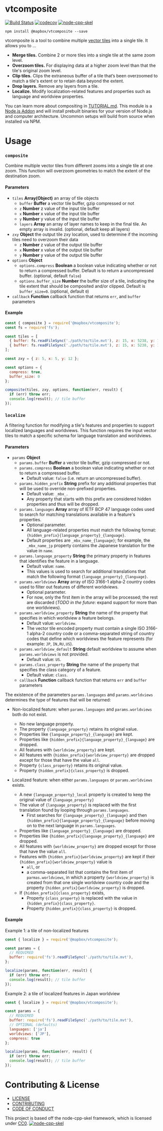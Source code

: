 # vtcomposite

[![Build Status](https://travis-ci.com/mapbox/vtcomposite.svg?branch=master)](https://travis-ci.com/mapbox/vtcomposite)
[![codecov](https://codecov.io/gh/mapbox/vtcomposite/branch/master/graph/badge.svg)](https://codecov.io/gh/mapbox/vtcomposite)
[![node-cpp-skel](https://raw.githubusercontent.com/mapbox/cpp/master/assets/node-cpp-skel-badge_blue.svg)](https://github.com/mapbox/node-cpp-skel)


```shell
npm install @mapbox/vtcomposite --save
```

vtcomposite is a tool to combine multiple [vector tiles](https://github.com/mapbox/vector-tile-spec) into a single tile. It allows you to ...

- **Merge tiles.** Combine 2 or more tiles into a single tile at the same zoom level.
- **Overzoom tiles.** For displaying data at a higher zoom level than that the tile's original zoom level.
- **Clip tiles.** Clips the extraneous buffer of a tile that’s been overzoomed to match a tile's extent or to retain data beyond the extent.
- **Drop layers.** Remove any layers from a tile.
- **Localize.** Modify localization-related features and properties such as language and worldview properties.

You can learn more about compositing in [TUTORIAL.md](/TUTORIAL.md). This module is a [Node.js Addon](https://nodejs.org/api/addons.html) and will install prebuilt binaries for your version of Node.js and computer architecture. Uncommon setups will build from source when installed via NPM.

# Usage

### `composite`

Combine multiple vector tiles from different zooms into a single tile at one zoom. This function will overzoom geometries to match the extent of the destination zoom.

#### Parameters

- `tiles` **Array(Object)** an array of tile objects
    - `buffer` **Buffer** a vector tile buffer, gzip compressed or not
    - `z` **Number** z value of the input tile buffer
    - `x` **Number** x value of the input tile buffer
    - `y` **Number** y value of the input tile buffer
    - `layers` **Array** an array of layer names to keep in the final tile. An empty array is invalid. (optional, default keep all layers)
- `zxy` **Object** the output tile zxy location, used to determine if the incoming tiles need to overzoom their data
    - `z` **Number** z value of the output tile buffer
    - `x` **Number** x value of the output tile buffer
    - `y` **Number** y value of the output tile buffer
- `options` **Object**
  - `options.compress` **Boolean** a boolean value indicating whether or not to return a compressed buffer. Default is to return a uncompressed buffer. (optional, default `false`)
  - `options.buffer_size` **Number** the buffer size of a tile, indicating the tile extent that should be composited and/or clipped. Default is `buffer_size=0`. (optional, default `0`)
- `callback` **Function** callback function that returns `err`, and `buffer` parameters

#### Example

```js
const { composite } = require('@mapbox/vtcomposite');
const fs = require('fs');

const tiles = [
  { buffer: fs.readFileSync('./path/to/tile.mvt'), z: 15, x: 5238, y: 12666 },
  { buffer: fs.readFileSync('./path/to/tile.mvt'), z: 15, x: 5238, y: 12666, layers: ['building'] }
];

const zxy = { z: 5, x: 5, y: 12 };

const options = {
  compress: true,
  buffer_size: 0
};

composite(tiles, zxy, options, function(err, result) {
  if (err) throw err;
  console.log(result); // tile buffer
});
```

### `localize`

A filtering function for modifying a tile's features and properties to support localized languages and worldviews. This function requires the input vector tiles to match a specific schema for language translation and worldviews.

#### Parameters

- `params` **Object**
  - `params.buffer` **Buffer** a vector tile buffer, gzip compressed or not.
  - `params.compress` **Boolean** a boolean value indicating whether or not to return a compressed buffer.
    - Default value: `false` (i.e. return an uncompressed buffer).
  - `params.hidden_prefix` **String** prefix for any additional properties that will be used to override non-prefixed properties.
    - Default value: `_mbx_`.
    - Any property that starts with this prefix are considered hidden properties and thus will be dropped.
  - `params.languages` **Array<String>** array of IETF BCP 47 language codes used to search for matching translations available in a feature's properties.
    - Optional parameter.
    - All language-related properties must match the following format: `{hidden_prefix}{language_property}_{language}`.
    - Default properties are `_mbx_name_{language}`; for example, the `_mbx_name_jp` property contains the Japanese translation for the value in `name`.
  - `params.language_property` **String** the primary property in features that identifies the feature in a language.
    - Default value: `name`.
    - This values is used to search for additional translations that match the following format `{language_property}_{language}`.
  - `params.worldviews` **Array<String>** array of ISO 3166-1 alpha-2 country codes used to filter out features of different worldviews.
    - Optional parameter.
    - For now, only the first item in the array will be processed; the rest are discarded (*TODO in the future*: expand support for more than one worldviews).
  - `params.worldview_property` **String** the name of the property that specifies in which worldview a feature belongs.
    - Default value: `worldview`.
    - The vector tile encoded property must contain a single ISO 3166-1 alpha-2 country code or a comma-separated string of country codes that define which worldviews the feature represents (for example: `JP`, `IN,RU,US`).
  - `params.worldview_default` **String** default worldview to assume when `params.worldviews` is not provided.
    - Default value: `US`.
  - `params.class_property` **String** the name of the property that specifies the class category of a feature.
    - Default value: `class`.
  - `callback` **Function** callback function that returns `err` and `buffer` parameters

The existence of the parameters `params.languages` and `params.worldviews` determines the type of features that will be returned:

- Non-localized feature: when `params.languages` and `params.worldviews` both do not exist.
  - No new language property.
  - The property `{language_property}` retains its original value.
  - Properties like `{language_property}_{language}` are kept.
  - Properties like `{hidden_prefix}{language_property}_{language}` are dropped.
  - All features with `{worldview_property}` are kept.
  - All features with `{hidden_prefix}{worldview_property}` are dropped except for those that have the value `all`.
  - Property `{class_property}` retains its original value.
  - Property `{hidden_prefix}{class_property}` is dropped.

- Localized feature: when either `params.languages` or `params.worldviews` exists.
  - A new `{language_property}_local` property is created to keep the original value of `{language_property}`
  - The value of `{language_property}` is replaced with the first translation found by looping through `params.languages`.
    - First searches for `{language_property}_{language}` and then `{hidden_prefix}{language_property}_{language}` before moving on to the next language in `params.languages`.
  - Properties like `{language_property}_{language}` are dropped.
  - Properties like `{hidden_prefix}{language_property}_{language}` are dropped.
  - All features with `{worldview_property}` are dropped except for those that have the value `all`.
  - Features with `{hidden_prefix}{worldview_property}` are kept if their `{hidden_prefix}{worldview_property}` value is
    - `all`, or
    - a comma-separated list that contains the first item of `parmas.worldviews`, in which a property `{worldview_property}` is created from that one single worldview country code and the property `{hidden_prefix}{worldview_property}` is dropped.
  - If `{hidden_prefix}{class_property}` exists,
    - Property `{class_property}` is replaced with the value in `{hidden_prefix}{class_property}`.
    - Property `{hidden_prefix}{class_property}` is dropped.

#### Example

Example 1: a tile of non-localized features

```js
const { localize } = require('@mapbox/vtcomposite');

const params = {
  // REQUIRED
  buffer: require('fs').readFileSync('./path/to/tile.mvt'),
};

localize(params, function(err, result) {
  if (err) throw err;
  console.log(result); // tile buffer
});
```

Example 2: a tile of localized features in Japan worldview

```js
const { localize } = require('@mapbox/vtcomposite');

const params = {
  // REQUIRED
  buffer: require('fs').readFileSync('./path/to/tile.mvt'),
  // OPTIONAL (defaults)
  languages: ['ja']
  worldviews: ['JP'],
  compress: true
};

localize(params, function(err, result) {
  if (err) throw err;
  console.log(result); // tile buffer
});
```

# Contributing & License

- [LICENSE](https://github.com/mapbox/vtcomposite/blob/master/LICENSE.md)
- [CONTRIBUTING](https://github.com/mapbox/vtcomposite/blob/master/CONTRIBUTING.md)
- [CODE OF CONDUCT](https://github.com/mapbox/vtcomposite/blob/master/CODE_OF_CONDUCT.md)

This project is based off the node-cpp-skel framework, which is licensed under [CC0](https://creativecommons.org/share-your-work/public-domain/cc0/). [![node-cpp-skel](https://raw.githubusercontent.com/mapbox/cpp/master/assets/node-cpp-skel-badge_blue.svg)](https://github.com/mapbox/node-cpp-skel)
